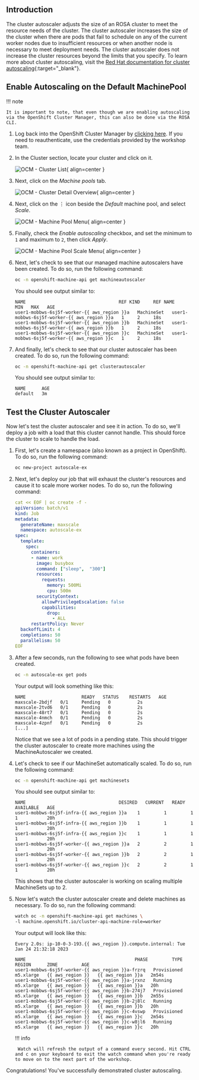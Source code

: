 ## Introduction

The cluster autoscaler adjusts the size of an ROSA cluster to meet the resource needs of the cluster. The cluster autoscaler increases the size of the cluster when there are pods that fail to schedule on any of the current worker nodes due to insufficient resources or when another node is necessary to meet deployment needs. The cluster autoscaler does not increase the cluster resources beyond the limits that you specify. To learn more about cluster autoscaling, visit the [Red Hat documentation for cluster autoscaling](https://docs.openshift.com/rosa/rosa_cluster_admin/rosa_nodes/rosa-nodes-about-autoscaling-nodes.html){:target="_blank"}.

## Enable Autoscaling on the Default MachinePool

!!! note

    It is important to note, that even though we are enabling autoscaling via the OpenShift Cluster Manager, this can also be done via the ROSA CLI. 

1. Log back into the OpenShift Cluster Manager by [clicking here](https://console.redhat.com/openshift). If you need to reauthenticate, use the credentials provided by the workshop team. 

1. In the Cluster section, locate your cluster and click on it. 

    ![OCM - Cluster List](../assets/images/ocm-cluster-list.png){ align=center }

1. Next, click on the *Machine pools* tab. 

    ![OCM - Cluster Detail Overview](../assets/images/ocm-cluster-detail-overview.png){ align=center }

1. Next, click on the ⋮ icon beside the *Default* machine pool, and select *Scale*. 

    ![OCM - Machine Pool Menu](../assets/images/ocm-machine-pool-three-dots.png){ align=center }

1. Finally, check the *Enable autoscaling* checkbox, and set the minimum to `1` and maximum to `2`, then click *Apply*. 

    ![OCM - Machine Pool Scale Menu](../assets/images/ocm-machine-pool-scale-menu.png){ align=center }

1. Next, let's check to see that our managed machine autoscalers have been created. To do so, run the following command:

    ```bash
    oc -n openshift-machine-api get machineautoscaler
    ```

    You should see output similar to:

    ```{.text .no-copy}
    NAME                                   REF KIND     REF NAME                        MIN   MAX   AGE
    user1-mobbws-6sj5f-worker-{{ aws_region }}a   MachineSet   user1-mobbws-6sj5f-worker-{{ aws_region }}a   1     2     18s
    user1-mobbws-6sj5f-worker-{{ aws_region }}b   MachineSet   user1-mobbws-6sj5f-worker-{{ aws_region }}b   1     2     18s
    user1-mobbws-6sj5f-worker-{{ aws_region }}c   MachineSet   user1-mobbws-6sj5f-worker-{{ aws_region }}c   1     2     18s
    ```

1. And finally, let's check to see that our cluster autoscaler has been created. To do so, run the following command:

    ```bash
    oc -n openshift-machine-api get clusterautoscaler
    ```

    You should see output similar to:

    ```{.text .no-copy}
    NAME      AGE
    default   3m
    ```

## Test the Cluster Autoscaler

Now let's test the cluster autoscaler and see it in action. To do so, we'll deploy a job with a load that this cluster cannot handle. This should force the cluster to scale to handle the load.

1. First, let's create a namespace (also known as a project in OpenShift). To do so, run the following command:

    ```bash
    oc new-project autoscale-ex
    ```

1. Next, let's deploy our job that will exhaust the cluster's resources and cause it to scale more worker nodes. To do so, run the following command:

    ```yaml
    cat << EOF | oc create -f -
    apiVersion: batch/v1
    kind: Job
    metadata:
      generateName: maxscale
      namespace: autoscale-ex
    spec:
      template:
        spec:
          containers:
          - name: work
            image: busybox
            command: ["sleep",  "300"]
            resources:
              requests:
                memory: 500Mi
                cpu: 500m
            securityContext:
              allowPrivilegeEscalation: false
              capabilities:
                drop:
                  - ALL
          restartPolicy: Never
      backoffLimit: 4
      completions: 50
      parallelism: 50
    EOF
    ```

1. After a few seconds, run the following to see what pods have been created.

    ```bash
    oc -n autoscale-ex get pods
    ```

    Your output will look something like this:

    ```{.text .no-copy}
    NAME                     READY   STATUS    RESTARTS   AGE
    maxscale-2bdjf   0/1     Pending   0          2s
    maxscale-2tvd6   0/1     Pending   0          2s
    maxscale-48rt7   0/1     Pending   0          2s
    maxscale-4nmch   0/1     Pending   0          2s
    maxscale-4zpnf   0/1     Pending   0          2s
    [...]
    ```

    Notice that we see a lot of pods in a pending state.  This should trigger the cluster autoscaler to create more machines using the MachineAutoscaler we created.


1. Let's check to see if our MachineSet automatically scaled. To do so, run the following command:

    ```bash
    oc -n openshift-machine-api get machinesets
    ```

    You should see output similar to:

    ```{.text .no-copy}
    NAME                                   DESIRED   CURRENT   READY   AVAILABLE   AGE
    user1-mobbws-6sj5f-infra-{{ aws_region }}a    1         1         1       1           20h
    user1-mobbws-6sj5f-infra-{{ aws_region }}b    1         1         1       1           20h
    user1-mobbws-6sj5f-infra-{{ aws_region }}c    1         1         1       1           20h
    user1-mobbws-6sj5f-worker-{{ aws_region }}a   2         2         1       1           20h
    user1-mobbws-6sj5f-worker-{{ aws_region }}b   2         2         1       1           20h
    user1-mobbws-6sj5f-worker-{{ aws_region }}c   2         2         1       1           20h
    ```

    This shows that the cluster autoscaler is working on scaling multiple MachineSets up to 2.

1. Now let's watch the cluster autoscaler create and delete machines as necessary. To do so, run the following command:

    ```bash
    watch oc -n openshift-machine-api get machines \
    -l machine.openshift.io/cluster-api-machine-role=worker
    ```

    Your output will look like this:

    ```{.text .no-copy}
    Every 2.0s: ip-10-0-3-193.{{ aws_region }}.compute.internal: Tue Jan 24 21:32:18 2023

    NAME                                         PHASE         TYPE        REGION      ZONE         AGE
    user1-mobbws-6sj5f-worker-{{ aws_region }}a-frzrq   Provisioned   m5.xlarge   {{ aws_region }}   {{ aws_region }}a   2m54s
    user1-mobbws-6sj5f-worker-{{ aws_region }}a-jrxnz   Running       m5.xlarge   {{ aws_region }}   {{ aws_region }}a   20h
    user1-mobbws-6sj5f-worker-{{ aws_region }}b-274j7   Provisioned   m5.xlarge   {{ aws_region }}   {{ aws_region }}b   2m55s
    user1-mobbws-6sj5f-worker-{{ aws_region }}b-2j8lc   Running       m5.xlarge   {{ aws_region }}   {{ aws_region }}b   20h
    user1-mobbws-6sj5f-worker-{{ aws_region }}c-4vswp   Provisioned   m5.xlarge   {{ aws_region }}   {{ aws_region }}c   2m54s
    user1-mobbws-6sj5f-worker-{{ aws_region }}c-w8jl6   Running       m5.xlarge   {{ aws_region }}   {{ aws_region }}c   20h
    ```

    !!! info

        Watch will refresh the output of a command every second. Hit CTRL and c on your keyboard to exit the watch command when you're ready to move on to the next part of the workshop.


Congratulations! You've successfully demonstrated cluster autoscaling.
